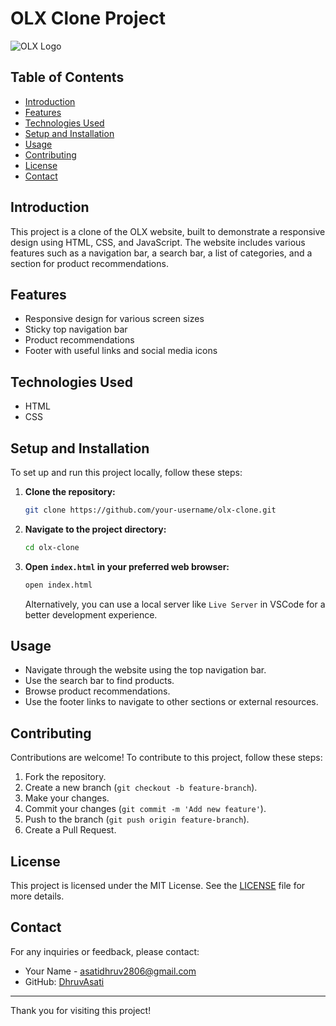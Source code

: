 # OLX Clone Project
![OLX Logo](https://www.arabadonline.com/uploads/articles_uploads/olx_logo.png)
## Table of Contents
- [Introduction](#introduction)
- [Features](#features)
- [Technologies Used](#technologies-used)
- [Setup and Installation](#setup-and-installation)
- [Usage](#usage)
- [Contributing](#contributing)
- [License](#license)
- [Contact](#contact)

## Introduction
This project is a clone of the OLX website, built to demonstrate a responsive design using HTML, CSS, and JavaScript. The website includes various features such as a navigation bar, a search bar, a list of categories, and a section for product recommendations.

## Features
- Responsive design for various screen sizes
- Sticky top navigation bar
- Product recommendations
- Footer with useful links and social media icons

## Technologies Used
- HTML
- CSS

## Setup and Installation
To set up and run this project locally, follow these steps:

1. **Clone the repository:**
    ```bash
    git clone https://github.com/your-username/olx-clone.git
    ```

2. **Navigate to the project directory:**
    ```bash
    cd olx-clone
    ```

3. **Open `index.html` in your preferred web browser:**
    ```bash
    open index.html
    ```
   Alternatively, you can use a local server like `Live Server` in VSCode for a better development experience.

## Usage
- Navigate through the website using the top navigation bar.
- Use the search bar to find products.
- Browse product recommendations.
- Use the footer links to navigate to other sections or external resources.

## Contributing
Contributions are welcome! To contribute to this project, follow these steps:

1. Fork the repository.
2. Create a new branch (`git checkout -b feature-branch`).
3. Make your changes.
4. Commit your changes (`git commit -m 'Add new feature'`).
5. Push to the branch (`git push origin feature-branch`).
6. Create a Pull Request.

## License
This project is licensed under the MIT License. See the [LICENSE](LICENSE) file for more details.

## Contact
For any inquiries or feedback, please contact:
- Your Name - [asatidhruv2806@gmail.com](mailto:your-email@example.com)
- GitHub: [DhruvAsati](https://github.com/DhruvAsati)

---

Thank you for visiting this project!
